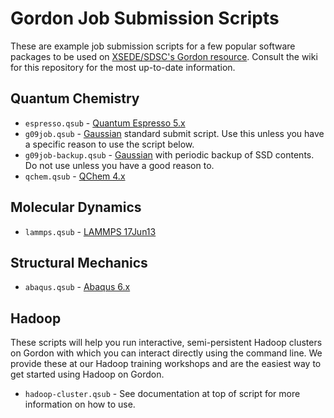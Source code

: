 Gordon Job Submission Scripts
=============================
These are example job submission scripts for a few popular software packages to be used on [XSEDE/SDSC's Gordon resource](http://www.sdsc.edu/us/resources/gordon/).  Consult the wiki for this repository for the most up-to-date information.

Quantum Chemistry
-----------------
* `espresso.qsub` - [Quantum Espresso 5.x](http://www.quantum-espresso.org/)
* `g09job.qsub` - [Gaussian](http://www.gaussian.com/) standard submit script.  Use this unless you have a specific reason to use the script below.
* `g09job-backup.qsub` - [Gaussian](http://www.gaussian.com/) with periodic backup of SSD contents.  Do not use unless you have a good reason to.
* `qchem.qsub` - [QChem 4.x](http://www.q-chem.com/)

Molecular Dynamics
------------------
* `lammps.qsub` - [LAMMPS 17Jun13](http://lammps.sandia.gov/)

Structural Mechanics
--------------------
* `abaqus.qsub` - [Abaqus 6.x](http://www.3ds.com/products-services/simulia/portfolio/abaqus)

Hadoop
------
These scripts will help you run interactive, semi-persistent Hadoop clusters on Gordon with which you can interact directly using the command line.  We provide these at our Hadoop training workshops and are the easiest way to get started using Hadoop on Gordon.

* `hadoop-cluster.qsub` - See documentation at top of script for more information on how to use.
